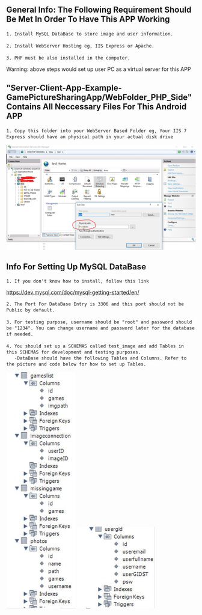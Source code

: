 ## General Info: The Following Requirement Should Be Met In Order To Have This APP Working

    1. Install MySQL DataBase to store image and user information.
    
    2. Install WebServer Hosting eg, IIS Express or Apache.
    
    3. PHP must be also installed in the computer.
    
Warning: above steps would set up user PC as a virtual server for this APP

## "Server-Client-App-Example-GamePictureSharingApp/WebFolder_PHP_Side" Contains All Neccessary Files For This Android APP

    1. Copy this folder into your WebServer Based Folder eg, Your IIS 7 Express should have an physical path in your actual disk drive
 ![alt text](https://raw.githubusercontent.com/Jamescheng40/Server-Client-App-Example-GamePictureSharingApp/master/imgForReadme/imag1.JPG)
    
## Info For Setting Up MySQL DataBase 

    1. If you don't know how to install, follow this link
 https://dev.mysql.com/doc/mysql-getting-started/en/
    
    2. The Port For DataBase Entry is 3306 and this port should not be Public by default.
    
    3. For testing purpose, username should be "root" and password should be "1234". You can change username and password later for the database if needed.
    
    4. You should set up a SCHEMAS called test_image and add Tables in this SCHEMAS for development and testing purposes.
       -DataBase should have the following Tables and Columns. Refer to the picture and code below for how to set up Tables.   
![alt text](https://raw.githubusercontent.com/Jamescheng40/Server-Client-App-Example-GamePictureSharingApp/master/imgForReadme/imag2.JPG)    ![alt text](https://raw.githubusercontent.com/Jamescheng40/Server-Client-App-Example-GamePictureSharingApp/master/imgForReadme/image3.jpg)
    
 


        

    
